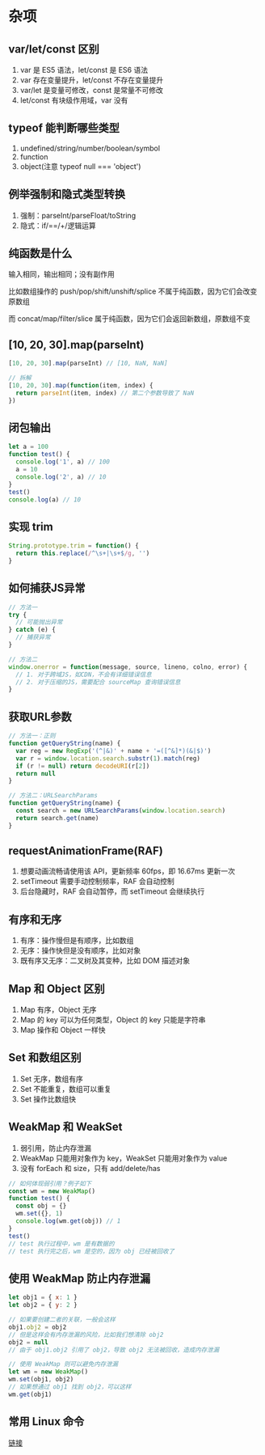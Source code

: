 # 杂项

## var/let/const 区别

1. var 是 ES5 语法，let/const 是 ES6 语法
2. var 存在变量提升，let/const 不存在变量提升
3. var/let 是变量可修改，const 是常量不可修改
4. let/const 有块级作用域，var 没有

## typeof 能判断哪些类型

1. undefined/string/number/boolean/symbol
2. function
3. object(注意 typeof null === 'object')

## 例举强制和隐式类型转换

1. 强制：parseInt/parseFloat/toString
2. 隐式：if/==/+/逻辑运算

## 纯函数是什么

输入相同，输出相同；没有副作用

比如数组操作的 push/pop/shift/unshift/splice 不属于纯函数，因为它们会改变原数组

而 concat/map/filter/slice 属于纯函数，因为它们会返回新数组，原数组不变

## [10, 20, 30].map(parseInt)

```js
[10, 20, 30].map(parseInt) // [10, NaN, NaN]

// 拆解
[10, 20, 30].map(function(item, index) {
  return parseInt(item, index) // 第二个参数导致了 NaN
})
```

## 闭包输出

```js
let a = 100
function test() {
  console.log('1', a) // 100
  a = 10
  console.log('2', a) // 10
}
test()
console.log(a) // 10
```

## 实现 trim

```js
String.prototype.trim = function() {
  return this.replace(/^\s+|\s+$/g, '')
}
```

## 如何捕获JS异常

```js
// 方法一
try {
  // 可能抛出异常
} catch (e) {
  // 捕获异常
}

// 方法二
window.onerror = function(message, source, lineno, colno, error) {
  // 1. 对于跨域JS，如CDN，不会有详细错误信息
  // 2. 对于压缩的JS，需要配合 sourceMap 查询错误信息
}
```

## 获取URL参数

```js
// 方法一：正则
function getQueryString(name) {
  var reg = new RegExp('(^|&)' + name + '=([^&]*)(&|$)')
  var r = window.location.search.substr(1).match(reg)
  if (r != null) return decodeURI(r[2])
  return null
}

// 方法二：URLSearchParams
function getQueryString(name) {
  const search = new URLSearchParams(window.location.search)
  return search.get(name)
}
```

## requestAnimationFrame(RAF)

1. 想要动画流畅请使用该 API，更新频率 60fps，即 16.67ms 更新一次
2. setTimeout 需要手动控制频率，RAF 会自动控制
3. 后台隐藏时，RAF 会自动暂停，而 setTimeout 会继续执行

## 有序和无序

1. 有序：操作慢但是有顺序，比如数组
2. 无序：操作快但是没有顺序，比如对象
3. 既有序又无序：二叉树及其变种，比如 DOM 描述对象

## Map 和 Object 区别

1. Map 有序，Object 无序
2. Map 的 key 可以为任何类型，Object 的 key 只能是字符串
3. Map 操作和 Object 一样快

## Set 和数组区别

1. Set 无序，数组有序
2. Set 不能重复，数组可以重复
3. Set 操作比数组快

## WeakMap 和 WeakSet

1. 弱引用，防止内存泄漏
2. WeakMap 只能用对象作为 key，WeakSet  只能用对象作为 value
3. 没有 forEach 和 size，只有 add/delete/has

```js
// 如何体现弱引用？例子如下
const wm = new WeakMap()
function test() {
  const obj = {}
  wm.set({}, 1)
  console.log(wm.get(obj)) // 1
}
test()
// test 执行过程中，wm 是有数据的
// test 执行完之后，wm 是空的，因为 obj 已经被回收了
```

## 使用 WeakMap 防止内存泄漏

```js
let obj1 = { x: 1 }
let obj2 = { y: 2 }

// 如果要创建二者的关联，一般会这样
obj1.obj2 = obj2
// 但是这样会有内存泄漏的风险，比如我们想清除 obj2
obj2 = null
// 由于 obj1.obj2 引用了 obj2，导致 obj2 无法被回收，造成内存泄漏

// 使用 WeakMap 则可以避免内存泄漏
let wm = new WeakMap()
wm.set(obj1, obj2)
// 如果想通过 obj1 找到 obj2，可以这样
wm.get(obj1)
```

## 常用 Linux 命令

[链接](https://juejin.cn/post/7097493230572273700?searchId=20231221214358EA579256433B7D0B9706)